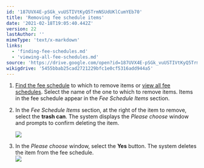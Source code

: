 ```yaml
---
id: '187UVX4E-pSGk_vuUSTIVtKyQ5TrmNSUdUKlCumYEb70'
title: 'Removing fee schedule items'
date: '2021-02-18T19:05:40.442Z'
version: 22
lastAuthor: ''
mimeType: 'text/x-markdown'
links:
  - 'finding-fee-schedules.md'
  - 'viewing-all-fee-schedules.md'
source: 'https://drive.google.com/open?id=187UVX4E-pSGk_vuUSTIVtKyQ5TrmNSUdUKlCumYEb70'
wikigdrive: '5455bbab25cad2721229bfc1e0cf5316add944a5'
---
```

1. [Find the fee schedule](finding-fee-schedules.md) to which to remove items or [view all fee schedules](viewing-all-fee-schedules.md). Select the name of the one to which to remove items. Items in the fee schedule appear in the <em>Fee Schedule Items</em> section.
2. In the <em>Fee Schedule Items</em> section, at the right of the item to remove, select the <strong>trash can</strong>. The system displays the <em>Please choose</em> window and prompts to confirm deleting the item.

    ![](../removing-fee-schedule-items.assets/70b14f7566e8a1c0c378c89cfc6f1a19.png)
3. In the <em>Please choose</em> window, select the <strong>Yes</strong> button. The system deletes the item from the fee schedule.  
    ![](../removing-fee-schedule-items.assets/ac751a2576ab70989b589b34db27d2c7.png)
